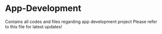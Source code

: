 # App-Development
Contains all codes and files regarding app development project
Please refer to this file for latest updates!
